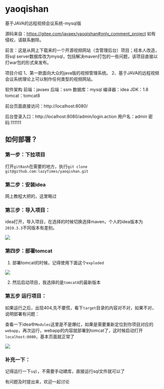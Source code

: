 # yaoqishan
 基于JAVA的远程视频会议系统-mysql版

 源码来自：https://gitee.com/javaex/yaoqishan#only_comment_project  如有侵权，请联系删除。

前言：这是从网上下载来的一个开源视频网站（含管理后台）项目；经本人改造，将sql server数据库改为mysql，包括解决maven打包的一些问题，该项目直接以打war包的形式来发布。

项目介绍
1、第一款面向大众的java版的视频管理系统。
2、基于JAVA的远程视频会议系统理论上可以制作任何类型的视频网站。

软件架构
前端：javaex
后端：ssm
数据库：mysql
编译器：idea
JDK：1.8
tomcat：tomcat8

前台页面直接访问：http://localhost:8080/

后台登录入口：http://localhost:8080/admin/login.action
用户名：admin
密码:111111



## 如何部署？

### 第一步：下拉项目

打开`gitBash`在需要的地方，执行`git clone git@github.com:lazyTimes/yaoqishan.git`

### 第二步：安装idea

网上教程大把的，这里略过

### 第三步：导入项目：

idea打开，导入项目，在选择的时候切换选择maven，个人的idea版本为`2019.3.3`不同版本有差别。

![](https://gitee.com/lazyTimes/imageReposity/raw/master/img/20201022195303.png)

### 第四步：部署tomcat

1. 部署tomcat的时候，记得使用下面这个`exploded`

![](https://gitee.com/lazyTimes/imageReposity/raw/master/img/20201022195435.png)

2. 然后启动项目，我选择的是`tomcat8`的最新版本

### 第五步 运行项目：

如果运行之后，出现404,先不要慌，看下`target`目录的内容对不对，如果不对，说明部署有问题：

查看一下idea中`Modules`这里是不是爆红，如果是需要重新定位到你项目对应的`webapp`，再次运行，webapp的内容就部署到tomcat了，这时候启动打开`localhost:8080`，基本页面就正常了

![](https://gitee.com/lazyTimes/imageReposity/raw/master/img/20201022195926.png)

### 补充一下：

记得运行一下`sql`，不需要手动建库，直接运行sql文件就可以了

有问题及时提出来，欢迎一起讨论